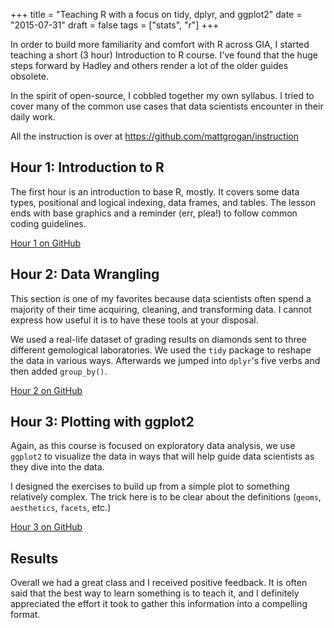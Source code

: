 +++
title = "Teaching R with a focus on tidy, dplyr, and ggplot2"
date = "2015-07-31"
draft = false
tags = ["stats", "r"]
+++

In order to build more familiarity and comfort with R across GIA, I started teaching a short (3 hour) Introduction to R course. I've found that the huge steps forward by Hadley and others render a lot of the older guides obsolete.

In the spirit of open-source, I cobbled together my own syllabus. I tried to cover many of the common use cases that data scientists encounter in their daily work.

All the instruction is over at https://github.com/mattgrogan/instruction

## Hour 1: Introduction to R

The first hour is an introduction to base R, mostly. It covers some data types, positional and logical indexing, data frames, and tables. The lesson ends with base graphics and a reminder (err, plea!) to follow common coding guidelines.

[Hour 1 on GitHub](https://github.com/mattgrogan/instruction/blob/master/1-intro-to-r/1-intro-base-r.md)

## Hour 2: Data Wrangling

This section is one of my favorites because data scientists often spend a majority of their time acquiring, cleaning, and transforming data. I cannot express how useful it is to have these tools at your disposal.

We used a real-life dataset of grading results on diamonds sent to three different gemological laboratories. We used the `tidy` package to reshape the data in various ways. Afterwards we jumped into `dplyr`'s five verbs and then added `group_by()`.

[Hour 2 on GitHub](https://github.com/mattgrogan/instruction/blob/master/2-data-wrangling/2-data-wrangling.md)

## Hour 3: Plotting with ggplot2

Again, as this course is focused on exploratory data analysis, we use `ggplot2` to visualize the data in ways that will help guide data scientists as they dive into the data.

I designed the exercises to build up from a simple plot to something relatively complex. The trick here is to be clear about the definitions (`geoms`, `aesthetics`, `facets`, etc.)

[Hour 3 on GitHub](https://github.com/mattgrogan/instruction/blob/master/3-ggplot/3-ggplot.md)

## Results

Overall we had a great class and I received positive feedback. It is often said that the best way to learn something is to teach it, and I definitely appreciated the effort it took to gather this information into a compelling format.
